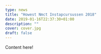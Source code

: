 ```yaml
---
type: news
title: "Howest Nmct Instapcursussen 2018"
date: 2019-01-16T22:37:30+01:00
description: ""
cover: cover.jpg
draft: false
---
```


Content here!
